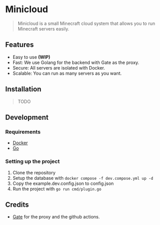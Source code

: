 # Minicloud

> Minicloud is a small Minecraft cloud system that allows you to run Minecraft servers easily.

## Features

- Easy to use **(WIP)**
- Fast: We use Golang for the backend with Gate as the proxy.
- Secure: All servers are isolated with Docker.
- Scalable: You can run as many servers as you want.

## Installation

> TODO

## Development

### Requirements

- [Docker](https://docs.docker.com/get-docker/)
- [Go](https://go.dev/doc/install)

### Setting up the project

1. Clone the repository
2. Setup the database with `docker compose -f dev.compose.yml up -d`
3. Copy the example.dev.config.json to config.json
4. Run the project with `go run cmd/plugin.go`

## Credits

- [Gate](https://gate.minekube.com/) for the proxy and the github actions.
